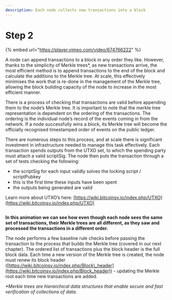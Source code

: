 ```yaml
---
description: Each node collects new transactions into a block
---
```


# Step 2

{% embed url="https://player.vimeo.com/video/674766222" %}

A node can append transactions to a block in any order they like. However, thanks to the simplicity of Merkle trees\*, as new transactions arrive, the most efficient method is to append transactions to the end of the block and calculate the additions to the Merkle tree. At scale, this effectively minimises the work that is re-done in the management of the Merkle tree, allowing the block building capacity of the node to increase in the most efficient manner.

There is a process of checking that transactions are valid before appending them to the node’s Merkle tree. It is important to note that the merkle tree representation is dependent on the ordering of the transactions. The ordering is the individual node’s record of the events coming in from the network. If a node successfully wins a block, its Merkle tree will become the officially recognised timestamped order of events on the public ledger.

There are numerous steps to this process, and at scale there is significant investment in infrastructure needed to manage this task effectively. Each transaction spends outputs from the UTXO set, to which the spending party must attach a valid scriptSig. The node then puts the transaction through a set of tests checking the following:

* the scriptSig for each input validly solves the locking script / scriptPubkey
* this is the first time these inputs have been spent
* the outputs being generated are valid

Learn more about UTXO’s here: [https://wiki.bitcoinsv.io/index.php/UTXO](https://wiki.bitcoinsv.io/index.php/UTXO)

<figure><img src="../.gitbook/assets/CHAPTER 1 GIF 2.gif" alt=""><figcaption></figcaption></figure>

**In this animation we can see how even though each node sees the same set of transactions, their Merkle trees are all different, as they saw and processed the transactions in a different order.**

The node performs a few baseline rule checks before passing the transaction to the process that builds the Merkle tree (covered in our next chapter). The ordered list of transactions plus the block header is the full block data. Each time a new version of the Merkle tree is created, the node must renew its block header ([https://wiki.bitcoinsv.io/index.php/Block\_header](https://wiki.bitcoinsv.io/index.php/Block_header)) - updating the Merkle root each time new transactions are added.

_\*Merkle trees are hierarchical data structures that enable secure and fast verification of collections of data._
